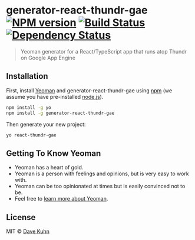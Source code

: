 # generator-react-thundr-gae [![NPM version][npm-image]][npm-url] [![Build Status][travis-image]][travis-url] [![Dependency Status][daviddm-image]][daviddm-url]
> Yeoman generator for a React/TypeScript app that runs atop Thundr on Google App Engine

## Installation

First, install [Yeoman](http://yeoman.io) and generator-react-thundr-gae using [npm](https://www.npmjs.com/) (we assume you have pre-installed [node.js](https://nodejs.org/)).

```bash
npm install -g yo
npm install -g generator-react-thundr-gae
```

Then generate your new project:

```bash
yo react-thundr-gae
```

## Getting To Know Yeoman

 * Yeoman has a heart of gold.
 * Yeoman is a person with feelings and opinions, but is very easy to work with.
 * Yeoman can be too opinionated at times but is easily convinced not to be.
 * Feel free to [learn more about Yeoman](http://yeoman.io/).

## License

MIT © [Dave Kuhn]()


[npm-image]: https://badge.fury.io/js/generator-react-thundr-gae.svg
[npm-url]: https://npmjs.org/package/generator-react-thundr-gae
[travis-image]: https://travis-ci.org/kuhnza/generator-react-thundr-gae.svg?branch=master
[travis-url]: https://travis-ci.org/kuhnza/generator-react-thundr-gae
[daviddm-image]: https://david-dm.org/kuhnza/generator-react-thundr-gae.svg?theme=shields.io
[daviddm-url]: https://david-dm.org/kuhnza/generator-react-thundr-gae
